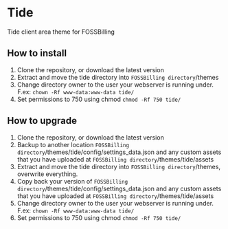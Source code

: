 # Tide
 Tide client area theme for FOSSBilling

## How to install

1. Clone the repository, or download the latest version
2. Extract and move the tide directory into `FOSSBilling directory`/themes
3. Change directory owner to the user your webserver is running under. F.ex: `chown -Rf www-data:www-data tide/`
4. Set permissions to 750 using chmod `chmod -Rf 750 tide/`

## How to upgrade

1. Clone the repository, or download the latest version
2. Backup to another location `FOSSBilling directory`/themes/tide/config/settings_data.json and any custom assets that you have uploaded at `FOSSBilling directory`/themes/tide/assets
3. Extract and move the tide directory into `FOSSBilling directory`/themes, overwrite everything.
4. Copy back your version of `FOSSBilling directory`/themes/tide/config/settings_data.json and any custom assets that you have uploaded at `FOSSBilling directory`/themes/tide/assets
5. Change directory owner to the user your webserver is running under. F.ex: `chown -Rf www-data:www-data tide/`
6. Set permissions to 750 using chmod `chmod -Rf 750 tide/`
